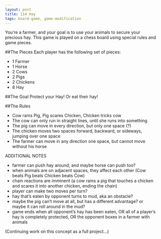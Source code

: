 ```yaml
---
layout: post
title: 114 Hay
tags: board-game, game-modification
---
```

You’re a farmer, and your goal is to use your animals to secure your precious hay. This game is played on a chess board using special rules and game pieces.

##The Pieces
Each player has the following set of pieces:

- 1 Farmer
- 1 Horse
- 2 Cows
- 2 Pigs
- 2 Chickens
- 8 Hay

##The Goal
Protect your Hay! Or eat their hay!

##The Rules
- Cow rams Pig, Pig scares Chicken, Chicken tricks cow
- The cow can only run in straight lines, until she runs into something
- The pig can move in every direction, but only one space (?)
- The chicken moves two spaces forward, backward, or sideways, jumping over one space
- The farmer can move in any direction one space, but cannot move without his horse

ADDITIONAL NOTES

- farmer can push hay around, and maybe horse can push too?
- when animals are on adjacent spaces, they affect each other (Cow beats Pig beats Chicken beats Cow)
- chain reactions are imminent (a cow rams a pig that touches a chicken and scares it into another chicken, ending the chain)
- player can make two moves per turn?
- hay that’s eaten by opponent turns to mud, aka an obstacle?
- maybe the pig can’t move at all, but has a different advantage? or maybe it can roll around in the mud?
- game ends when all opponent’s hay has been eaten, OR all of a player’s hay is completely protected, OR the opponent boxes in a farmer with animals

(Continuing work on this concept as a full project…)